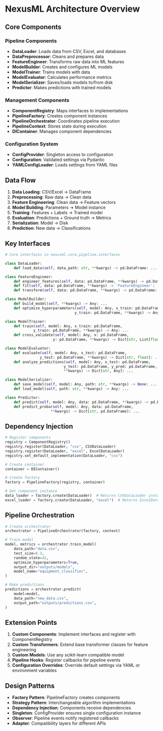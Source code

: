 # NexusML Architecture Overview

## Core Components

### Pipeline Components
- **DataLoader**: Loads data from CSV, Excel, and databases
- **DataPreprocessor**: Cleans and prepares data
- **FeatureEngineer**: Transforms raw data into ML features
- **ModelBuilder**: Creates and configures ML models
- **ModelTrainer**: Trains models with data
- **ModelEvaluator**: Calculates performance metrics
- **ModelSerializer**: Saves/loads models to/from disk
- **Predictor**: Makes predictions with trained models

### Management Components
- **ComponentRegistry**: Maps interfaces to implementations
- **PipelineFactory**: Creates component instances
- **PipelineOrchestrator**: Coordinates pipeline execution
- **PipelineContext**: Stores state during execution
- **DIContainer**: Manages component dependencies

### Configuration System
- **ConfigProvider**: Singleton access to configuration
- **Configuration**: Validated settings via Pydantic
- **YAMLConfigLoader**: Loads settings from YAML files

## Data Flow

1. **Data Loading**: CSV/Excel → DataFrame
2. **Preprocessing**: Raw data → Clean data
3. **Feature Engineering**: Clean data → Feature vectors
4. **Model Building**: Parameters → Model instance
5. **Training**: Features + Labels → Trained model
6. **Evaluation**: Predictions + Ground truth → Metrics
7. **Serialization**: Model → Disk
8. **Prediction**: New data → Classifications

## Key Interfaces

```python
# Core interfaces in nexusml.core.pipeline.interfaces

class DataLoader:
    def load_data(self, data_path: str, **kwargs) -> pd.DataFrame: ...

class FeatureEngineer:
    def engineer_features(self, data: pd.DataFrame, **kwargs) -> pd.DataFrame: ...
    def fit(self, data: pd.DataFrame, **kwargs) -> 'FeatureEngineer': ...
    def transform(self, data: pd.DataFrame, **kwargs) -> pd.DataFrame: ...

class ModelBuilder:
    def build_model(self, **kwargs) -> Any: ...
    def optimize_hyperparameters(self, model: Any, x_train: pd.DataFrame, 
                                y_train: pd.DataFrame, **kwargs) -> Any: ...

class ModelTrainer:
    def train(self, model: Any, x_train: pd.DataFrame, 
             y_train: pd.DataFrame, **kwargs) -> Any: ...
    def cross_validate(self, model: Any, x: pd.DataFrame, 
                      y: pd.DataFrame, **kwargs) -> Dict[str, List[float]]: ...

class ModelEvaluator:
    def evaluate(self, model: Any, x_test: pd.DataFrame, 
                y_test: pd.DataFrame, **kwargs) -> Dict[str, float]: ...
    def analyze_predictions(self, model: Any, x_test: pd.DataFrame, 
                           y_test: pd.DataFrame, y_pred: pd.DataFrame, 
                           **kwargs) -> Dict[str, Any]: ...

class ModelSerializer:
    def save_model(self, model: Any, path: str, **kwargs) -> None: ...
    def load_model(self, path: str, **kwargs) -> Any: ...

class Predictor:
    def predict(self, model: Any, data: pd.DataFrame, **kwargs) -> pd.DataFrame: ...
    def predict_proba(self, model: Any, data: pd.DataFrame, 
                     **kwargs) -> Dict[str, pd.DataFrame]: ...
```

## Dependency Injection

```python
# Register components
registry = ComponentRegistry()
registry.register(DataLoader, "csv", CSVDataLoader)
registry.register(DataLoader, "excel", ExcelDataLoader)
registry.set_default_implementation(DataLoader, "csv")

# Create container
container = DIContainer()

# Create factory
factory = PipelineFactory(registry, container)

# Get component instance
data_loader = factory.create(DataLoader)  # Returns CSVDataLoader instance
excel_loader = factory.create(DataLoader, "excel")  # Returns ExcelDataLoader instance
```

## Pipeline Orchestration

```python
# Create orchestrator
orchestrator = PipelineOrchestrator(factory, context)

# Train model
model, metrics = orchestrator.train_model(
    data_path="data.csv",
    test_size=0.3,
    random_state=42,
    optimize_hyperparameters=True,
    output_dir="outputs/models",
    model_name="equipment_classifier",
)

# Make predictions
predictions = orchestrator.predict(
    model=model,
    data_path="new_data.csv",
    output_path="outputs/predictions.csv",
)
```

## Extension Points

1. **Custom Components**: Implement interfaces and register with ComponentRegistry
2. **Custom Transformers**: Extend base transformer classes for feature engineering
3. **Custom Models**: Use any scikit-learn compatible model
4. **Pipeline Hooks**: Register callbacks for pipeline events
5. **Configuration Overrides**: Override default settings via YAML or environment variables

## Design Patterns

- **Factory Pattern**: PipelineFactory creates components
- **Strategy Pattern**: Interchangeable algorithm implementations
- **Dependency Injection**: Components receive dependencies
- **Singleton**: ConfigProvider ensures single configuration instance
- **Observer**: Pipeline events notify registered callbacks
- **Adapter**: Compatibility layers for different APIs